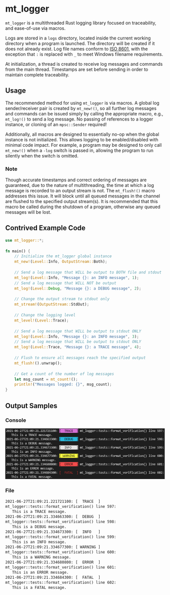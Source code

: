 # mt_logger

`mt_logger` is a multithreaded Rust logging library focused on traceability, and ease-of-use via macros.

Logs are stored in a `logs` directory, located inside the current working directory when a program is launched. The directory will be created if it does not already exist. Log file names conform to [ISO 8601](https://en.wikipedia.org/wiki/ISO_8601), with the exception that `:` is replaced with `_` to meet Windows filename requirements.

At initialization, a thread is created to receive log messages and commands from the main thread. Timestamps are set before sending in order to maintain complete traceability.

## Usage
The recommended method for using `mt_logger` is via macros. A global log sender/receiver pair is created by `mt_new!()`, so all further log messages and commands can be issued simply by calling the appropriate macro, e.g., `mt_log!()` to send a log message. No passing of references to a logger instance, or cloning of an `mpsc::Sender` required!

Additionally, all macros are designed to essentially no-op when the global instance is not initialized. This allows logging to be enabled/disabled with minimal code impact. For example, a program may be designed to only call `mt_new!()` when a `-log` switch is passed in, allowing the program to run silently when the switch is omitted.

### Note
Though accurate timestamps and correct ordering of messages are guaranteed, due to the nature of multithreading, the time at which a log message is recorded to an output stream is not. The `mt_flush!()` macro addresses this issue. It will block until all queued messages in the channel are flushed to the specified output stream(s). It is recommended that this macro be called during the shutdown of a program, otherwise any queued messages will be lost.

## Contrived Example Code

```rust
use mt_logger::*;

fn main() {
    // Initialize the mt_logger global instance
    mt_new!(Level::Info, OutputStream::Both);

    // Send a log message that WILL be output to BOTH file and stdout
    mt_log!(Level::Info, "Message {}: an INFO message", 1);
    // Send a log message that WILL NOT be output
    mt_log!(Level::Debug, "Message {}: a DEBUG message", 2);

    // Change the output stream to stdout only
    mt_stream!(OutputStream::StdOut);

    // Change the logging level
    mt_level!(Level::Trace);

    // Send a log message that WILL be output to stdout ONLY
    mt_log!(Level::Info, "Message {}: an INFO message", 3);
    // Send a log message that WILL be output to stdout ONLY
    mt_log!(Level::Trace, "Message {}: a TRACE message", 4);

    // Flush to ensure all messages reach the specified output
    mt_flush!().unwrap();

    // Get a count of the number of log messages
    let msg_count = mt_count!();
    println!("Messages logged: {}", msg_count);
}
```

## Output Samples

### Console
![](res/console_output_sample.png)

### File
```
2021-06-27T21:09:21.221721100: [  TRACE  ] mt_logger::tests::format_verification() line 597:
   This is a TRACE message.
2021-06-27T21:09:21.334663300: [  DEBUG  ] mt_logger::tests::format_verification() line 598:
   This is a DEBUG message.
2021-06-27T21:09:21.334673300: [  INFO   ] mt_logger::tests::format_verification() line 599:
   This is an INFO message.
2021-06-27T21:09:21.334677300: [ WARNING ] mt_logger::tests::format_verification() line 600:
   This is a WARNING message.
2021-06-27T21:09:21.334680800: [  ERROR  ] mt_logger::tests::format_verification() line 601:
   This is an ERROR message.
2021-06-27T21:09:21.334684300: [  FATAL  ] mt_logger::tests::format_verification() line 602:
   This is a FATAL message.
```